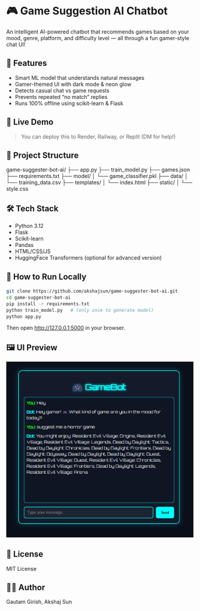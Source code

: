 # 🎮 Game Suggestion AI Chatbot

An intelligent AI-powered chatbot that recommends games based on your mood, genre, platform, and difficulty level — all through a fun gamer-style chat UI!

## 🧠 Features

- Smart ML model that understands natural messages
- Gamer-themed UI with dark mode & neon glow
- Detects casual chat vs game requests
- Prevents repeated “no match” replies
- Runs 100% offline using scikit-learn & Flask

## 🚀 Live Demo 
> You can deploy this to Render, Railway, or Replit (DM for help!)

## 📂 Project Structure

game-suggester-bot-ai/ ├── app.py ├── train_model.py ├── games.json ├── requirements.txt ├── model/ │ └── game_classifier.pkl ├── data/ │ └── training_data.csv ├── templates/ │ └── index.html ├── static/ │ └── style.css


## 🛠️ Tech Stack

- Python 3.12
- Flask
- Scikit-learn
- Pandas
- HTML/CSS/JS
- HuggingFace Transformers (optional for advanced version)

## 🧪 How to Run Locally

```bash
git clone https://github.com/akshajsun/game-suggester-bot-ai.git
cd game-suggester-bot-ai
pip install -r requirements.txt
python train_model.py   # (only once to generate model)
python app.py
```
Then open http://127.0.0.1:5000 in your browser.

## 🖼️ UI Preview
<img src="assets/preview.png" width="500"/>

## 📄 License
MIT License 

## 🙋‍♂️ Author
Gautam Girish,
Akshaj Sun
